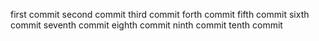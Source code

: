 first commit
second commit
third commit
forth commit
fifth commit
sixth commit
seventh commit
eighth commit
ninth commit
tenth commit
